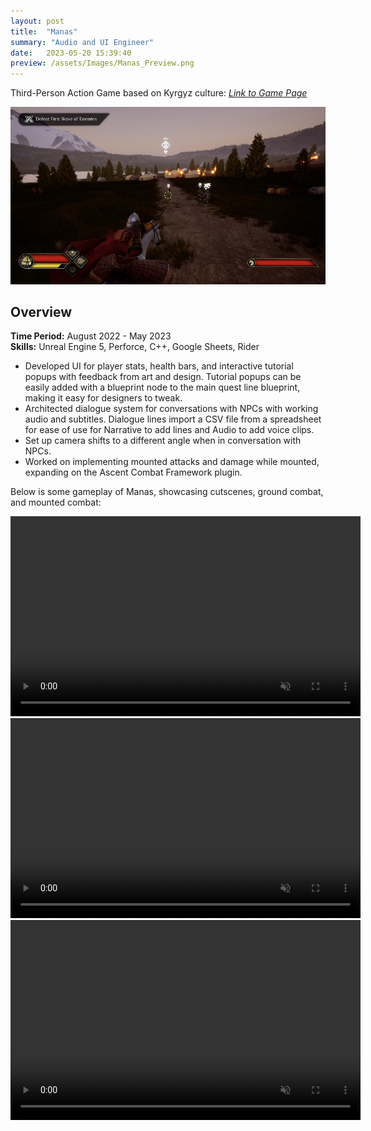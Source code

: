 ```yaml
---
layout: post
title:  "Manas"
summary: "Audio and UI Engineer"
date:   2023-05-20 15:39:40
preview: /assets/Images/Manas_Preview.png
---
```


Third-Person Action Game based on Kyrgyz culture: [_Link to Game Page_](https://uscgames.itch.io/manas)

![Picture 1](/assets/Images/Manas_Full.png)

## Overview
**Time Period:** August 2022 - May 2023<br>
**Skills:** Unreal Engine 5, Perforce, C++, Google Sheets, Rider<br>

- Developed UI for player stats, health bars, and interactive tutorial popups with feedback from art and design. Tutorial popups can be easily added with a blueprint node to the main quest line blueprint, making it easy for designers to tweak.
- Architected dialogue system for conversations with NPCs with working audio and subtitles. Dialogue lines import a CSV file from a spreadsheet for ease of use for Narrative to add lines and Audio to add voice clips.
- Set up camera shifts to a different angle when in conversation with NPCs.
- Worked on implementing mounted attacks and damage while mounted, expanding on the Ascent Combat Framework plugin.

Below is some gameplay of Manas, showcasing cutscenes, ground combat, and mounted combat:

<video width="560" height="320" autoplay loop controls muted>
   <source type="video/mp4" src="/assets/Videos/Manas_Clip1.mp4">
</video>
<video width="560" height="320" autoplay loop controls muted>
   <source type="video/mp4" src="/assets/Videos/Manas_Clip2.mp4">
</video>
<video width="560" height="320" autoplay loop controls muted>
   <source type="video/mp4" src="/assets/Videos/Manas_Clip3.mp4">
</video>
